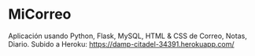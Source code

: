 # MiCorreo
Aplicación usando Python, Flask, MySQL, HTML & CSS de Correo, Notas, Diario.
Subido a Heroku: https://damp-citadel-34391.herokuapp.com/
